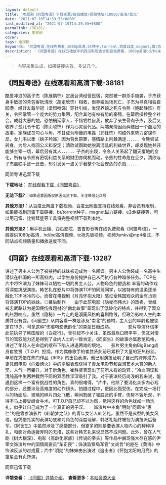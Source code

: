 ```yaml
---
layout: default
title: '电视剧《同盟粤语》下载资源/在线播放/视频地址/1080p/高清/蓝光'
date: "2021-07-10T14:39:55+0800"
last_modified_at: "2021-07-10T14:39:55+0800"
permalink: /38181/
categories: 电视剧
cover:
tags: 电视剧
keywords: '同盟粤语,在线免费看,1080p高清,bt种子,torrent,百度云盘,magnet,磁力链,迅雷下载资源'
description: '《同盟粤语》在线云播放手机西瓜影院吉吉影音免费看，1080p高清bd/hd未删减完整版和tc抢先枪版，mkv/mp4格式，附带bt/torrent种子、magnet/磁力链、百度云盘、网盘资源迅雷下载链接'
---
```


>内容采集生成，如果链接失效，多试几个。


## 《同盟粤语》在线观看和高清下载-38181

酷爱冲浪的高子杰（陈展鹏饰）定居台湾经营民宿，突然被一群杀手施袭，子杰获身手敏捷的背包客阮清欣（胡定欣饰）相救，但养娘当场死亡，子杰为寻真相独自回港，经好友戴华冠（梁烈唯饰）穿针引线，发现养娘之死与令熊（鲍起静饰）有关，令熊掌管一个庞大的势力集团，配合其他有权有势的豪强，在幕后操控整个社会。成就大恶的她，恐怕祸延家人，不惜牺牲自我，放弃了亲生骨肉子杰，及后又收养了孤儿令千佑（陈山聪饰）作为心灵替代品。两端亲情因而纠结出一个血泪的故事。家族成员勾心斗角，不甘成为附庸的韦磊（郭锋饰）勾结外来势力密谋作反，女儿韦以柔（姚子羚饰）因为背负原罪，感情路上荆棘满途．．．．．．令熊尝试转身，为后人找回公义和安定；清欣试图助她脱离混乱的利益世界，却发现她并非能够主宰一切，幕后另有其人．．．．．．子杰的出现，令各人关系起了翻天覆地的变化，所有与令熊有密切利益关系的财团亦伺机而动，令熊的性命危在旦夕，清欣与子杰虽联手逐一还击，却引发另一波关乎著整个社会安危的杀戮．．．．．．


同盟粤语迅雷下载

**下载地址**： [在线观看下载 《同盟粤语》](https://www.993dy.com//vod-detail-id-27065.html) 


**无法下载?**：`如果迅雷因版权原因无法下载，关注微信公众号 `

**其他方法1**：从百度云网盘下载视频，百度云网盘支持在线观看，非会员有限制，如果能找到迅雷下载链接、bt/torrent种子、magnet磁力链接、e2dk链接等，可以用迅雷、比特彗星等工具将完整视频下载到本地。

**其他方法2**：用手机云播、西瓜影院、吉吉影音等在线免费观看《同盟粤语》，一般提供1080p高清、hd/bd高清视频、tc抢先版视频，视频为mkv或mp4格式，不同站点视频质量和播放速度不同。


## 《同窗》在线观看和高清下载-13287

讲述了男主人公为了被挟持的妹妹被迫成为一名间谍。男主人公伪装成一名高中生潜伏在韩国的一所高校内，以学生身份掩护自己从而执行各种暗杀任务。TOP在片中将饰演为了妹妹可以牺牲一切的男主人公，人物角色的塑造和 丰富的动作戏将深度挑战演技。韩艺礼在影片中将饰演TOP的同班同学，以她特有的温柔逐渐融化TOP冰冷的心。而曾在电视剧《月亮怀抱太阳》感动全韩国观众的金有贞则将饰演TOP的妹妹。◎幕后制作　　由于此前电影《隐秘而伟大》的热卖，曾经被忠武路认为是国民伤痕题材的"南北故事"呈现出了低龄化的特点，并得到了观众的热烈响应。虽然《隐秘》一片走的是漫画风格的喜剧路线，但政治影响人生的本质并没有变。《同窗生》从内容看一样是涉及"南北"的题材，主人公的年龄也被锁定在19岁，可见这种"伤痕电影低龄化"的类型日趋成熟。　　　　影片导演朴信宇此前执导了韩国版的《白夜行》，曾引起不小关注，虽然最后口碑平平，但其对情节的驾驭能力还是得到了业内人士的一致肯定。《同窗生》的故事亦属悲怆风格，讲述了年轻人在命运的摆布下陷入进退两难的境地。　　影片男主角由BigBang成员崔胜贤（T.O.P）担纲。作为偶像歌手的崔胜贤此前已累积了大量的狂热粉丝。早前在凭借在热门作品《IRIS》的出色表演，他已用演技证明了自己的跨界潜力，更凭借电影《向着炮火》中的卓越表现获得了青龙电影节和百想艺术大赏的新人奖，人气一再攀升。对于新角色，崔胜贤表现出了前所未有的动容："冷血间谍和清纯高中生两种截然不同的双面性深深吸引了我。对于表演经历尚浅的我来说，能遇到这样一个富有挑战性的角色，真的很难得。"片中，他除了要消化众多内心戏的部分，还要涉及高难度的动作镜头。拍摄过程中，更因此而受伤。在完成一场打斗的场面后，玻璃的碎片四处飞散，瞬间割破了崔胜贤的手臂，伤势不容乐观，不得不马上接受缝合手术。可T.O.P自己却不以为然，觉得这样的角色犹如一场洗礼，似乎让自己成为了一个真正的男子汉。　　饰演片中主角"明勋"同窗生"惠仁"的是曾参演影片《韩朝梦之队》的青年女艺人韩艺礼。虽然不是典型的美女风格，但凭借扎实的表演功底和对角色的深度理解，韩艺礼始终被视为演技派后备军。《同窗生》中虽然涉及了感情部分，但更多的则是要表演人物内心的种种挣扎，和面对命运拨弄时的无措，这些对韩艺礼来说显然不成问题。此外，曾在人气剧《树大根深》、电影《高龄化家族》《传说的拳头》等作品中展现强大存在感的尹宰文饰演片中的国情局要员"车正民"；饰演监察局军官"文尚哲"的是在《黄海》中饰演反派的赵成夏；片中"明勋"的妹妹由出演过《追击者》《怀抱太阳的月亮》的童星金有贞饰演。


同窗迅雷下载

**详情查看**： [《同窗》详情介绍](/movie/13287/)， **查看更多**：[本站资源大全](/movie/t/all/)


